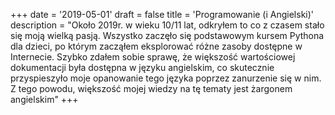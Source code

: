 +++
date = '2019-05-01'
draft = false
title = 'Programowanie (i Angielski)'
description = "Około 2019r. w wieku 10/11 lat, odkryłem to co z czasem stało się moją wielką pasją. Wszystko zaczęło się podstawowym kursem Pythona dla dzieci, po którym zacząłem eksplorować różne zasoby dostępne w Internecie. Szybko zdałem sobie sprawę, że większość wartościowej dokumentacji była dostępna w języku angielskim, co skutecznie przyspieszyło moje opanowanie tego języka poprzez zanurzenie się w nim. Z tego powodu, większość mojej wiedzy na tę tematy jest żargonem angielskim"
+++